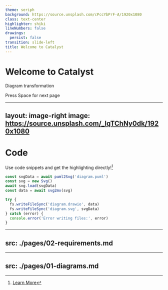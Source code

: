 ```yaml
---
theme: seriph
background: https://source.unsplash.com/cPccYbPrF-A/1920x1080
class: text-center
highlighter: shiki
lineNumbers: false
drawings:
  persist: false
transition: slide-left
title: Welcome to Catalyst
---
```


# Welcome to Catalyst

Diagram transformation

<div class="pt-12">
  <span @click="$slidev.nav.next" class="px-2 py-1 rounded cursor-pointer" hover="bg-white bg-opacity-10">
    Press Space for next page <carbon:arrow-right class="inline"/>
  </span>
</div>

<div class="abs-br m-6 flex gap-2">
  <a href="https://github.com/localgod/catalyst" target="_blank" alt="GitHub"
    class="text-xl slidev-icon-btn opacity-50 !border-none !hover:text-white">
    <carbon-logo-github />
  </a>
</div>

---
layout: image-right
image: https://source.unsplash.com/_lqTChNy0dk/1920x1080
---

# Code

Use code snippets and get the highlighting directly![^1]

```ts {all|0|1|2|3|all}
const svgData = await puml2Svg('diagram.puml')
const svg = new Svg()
await svg.load(svgData)
const data = await svg2mx(svg)

try {
  fs.writeFileSync('diagram.drawio', data)
  fs.writeFileSync('diagram.svg', svgData)
} catch (error) {
  console.error('Error writing files:', error)
}
```

<arrow v-click="3" x1="400" y1="420" x2="230" y2="330" color="#564" width="3" arrowSize="1" />

[^1]: [Learn More](https://sli.dev/guide/syntax.html#line-highlighting)

<style>
.footnotes-sep {
  @apply mt-20 opacity-10;
}
.footnotes {
  @apply text-sm opacity-75;
}
.footnote-backref {
  display: none;
}
</style>

---
src: ./pages/02-requirements.md
---

---
src: ./pages/01-diagrams.md
---